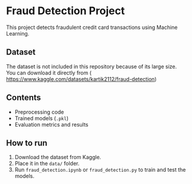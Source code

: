 # Fraud Detection Project

This project detects fraudulent credit card transactions using Machine Learning.

## Dataset
The dataset is not included in this repository because of its large size.  
You can download it directly from ( https://www.kaggle.com/datasets/kartik2112/fraud-detection)

## Contents
- Preprocessing code
- Trained models (`.pkl`)
- Evaluation metrics and results

## How to run
1. Download the dataset from Kaggle.
2. Place it in the `data/` folder.
3. Run `fraud_detection.ipynb` or `fraud_detection.py` to train and test the models.

